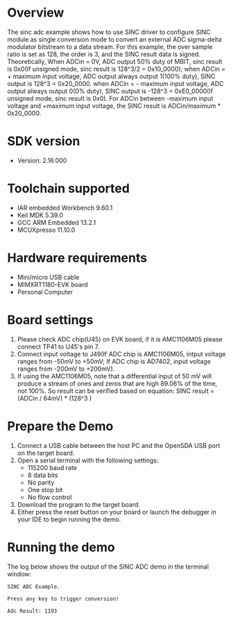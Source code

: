 Overview
========
The sinc adc example shows how to use SINC driver to configure SINC module as single conversion mode to convert
an external ADC sigma-delta modulator bitstream to a data stream. For this example, the over sample ratio is set as 128,
the order is 3, and the SINC result data is signed.
Theoretically,
When ADCin = 0V, ADC output 50% duty of MBIT, sinc result is 0x0(If unsigned mode, sinc result is 128^3/2 = 0x10_0000);
when ADCin = + maximum input voltage, ADC output always output 1(100% duty), SINC output is 128^3 = 0x20_0000.
when ADCin = - maximum input voltage, ADC output always output 0(0% duty), SINC output is -128^3 = 0xE0_0000(If unsigned
mode, sinc result is 0x0).
For ADCin between -maximum input voltage and +maximum input voltage, the SINC result is ADCin/maximum * 0x20_0000.

SDK version
===========
- Version: 2.16.000

Toolchain supported
===================
- IAR embedded Workbench  9.60.1
- Keil MDK  5.39.0
- GCC ARM Embedded  13.2.1
- MCUXpresso  11.10.0

Hardware requirements
=====================
- Mini/micro USB cable
- MIMXRT1180-EVK board
- Personal Computer

Board settings
==============
1. Please check ADC chip(U45) on EVK board, if it is AMC1106M05 please connect TP41 to U45's pin 7.
2. Connect input voltage to J49(If ADC chip is AMC1106M05, intput voltage ranges from -50mV to +50mV; If ADC chip is
    AD7402, input voltage ranges from -200mV to +200mV).
3. If using the AMC1106M05, note that a differential input of 50 mV will produce a stream of ones and zeros that are
   high 89.06% of the time, not 100%. So result can be verified based on equation: SINC result =(ADCin / 64mV) * (128^3 )

Prepare the Demo
================
1.  Connect a USB cable between the host PC and the OpenSDA USB port on the target board. 
2.  Open a serial terminal with the following settings:
    - 115200 baud rate
    - 8 data bits
    - No parity
    - One stop bit
    - No flow control
3.  Download the program to the target board.
4.  Either press the reset button on your board or launch the debugger in your IDE to begin running the demo.

Running the demo
================
The log below shows the output of the SINC ADC demo in the terminal window:
~~~~~~~~~~~~~~~~~~~~~~~~~~~~~~~~~~~
SINC ADC Example.

Press any key to trigger conversion!

Adc Result: 1193

~~~~~~~~~~~~~~~~~~~~~~~~~~~~~~~~~~~
